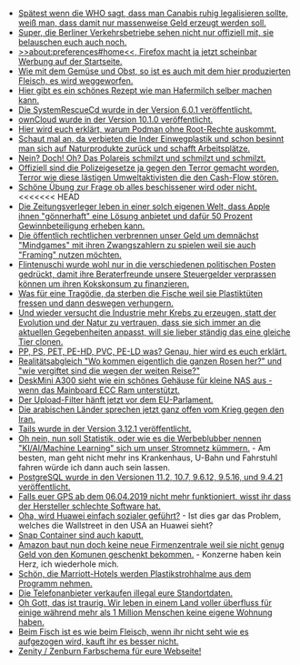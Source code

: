 * [Spätest wenn die WHO sagt, dass man Canabis ruhig legalisieren sollte, weiß man, dass damit nur massenweise Geld erzeugt werden soll.](https://blog.fefe.de/?ts=a29ed935)
* [Super, die Berliner Verkehrsbetriebe sehen nicht nur offiziell mit, sie belauschen euch auch noch.](https://blog.fefe.de/?ts=a29ed949)
* [>>about:preferences#home<<, Firefox macht ja jetzt scheinbar Werbung auf der Startseite.](https://blog.fefe.de/?ts=a29ed846)
* [Wie mit dem Gemüse und Obst, so ist es auch mit dem hier produzierten Fleisch, es wird weggeworfen.](https://netzfrauen.org/2019/02/10/fleisch-4/)
* [Hier gibt es ein schönes Rezept wie man Hafermilch selber machen kann.](https://www.smarticular.net/hafermilch-aus-haferflocken-selber-machen-rezept/)
* [Die SystemRescueCd wurde in der Version 6.0.1 veröffentlicht.](https://www.planet3dnow.de/cms/44420-systemrescuecd-6-0-1/)
* [ownCloud wurde in der Version 10.1.0 veröffentlicht.](https://www.pro-linux.de/news/1/26757/owncloud-server-1010-integriert-microsoft-office-online.html)
* [Hier wird euch erklärt, warum Podman ohne Root-Rechte auskommt.](https://opensource.com/article/19/2/how-does-rootless-podman-work)
* [Schaut mal an, da verbieten die Inder Einwegplastik und schon besinnt man sich auf Naturprodukte zurück und schafft Arbeitsplätze.](https://netzfrauen.org/2019/02/11/plastic-9/)
* [Nein? Doch! Oh? Das Polareis schmilzt und schmilzt und schmilzt.](https://netzfrauen.org/2019/02/12/klima/)
* [Offiziell sind die Polizeigesetze ja gegen den Terror gemacht worden, Terror wie diese lästigen Umweltaktivisten die den Cash-Flow stören.](https://blog.fefe.de/?ts=a29c0316)
* [Schöne Übung zur Frage ob alles beschissener wird oder nicht.](https://blog.fefe.de/?ts=a29c7ff0)
<<<<<<< HEAD
* [Die Zeitungsverleger leben in einer solch eigenen Welt, dass Apple ihnen "gönnerhaft" eine Lösung anbietet und dafür 50 Prozent Gewinnbeteiligung erheben kann.](https://blog.fefe.de/?ts=a29d5871)
* [Die öffentlich rechtlichen verbrennen unser Geld um demnächst "Mindgames" mit ihren Zwangszahlern zu spielen weil sie auch "Framing" nutzen möchten.](https://blog.fefe.de/?ts=a29da961)
* [Flintenuschi wurde wohl nur in die verschiedenen politischen Posten gedrückt, damit ihre Beraterfreunde unsere Steuergelder verprassen können um ihren Kokskonsum zu finanzieren.](https://www.neopresse.com/gesellschaft/die-liste-des-schreckens-wo-von-der-leyen-war-kam-die-dicke-beraterrechnung/)
* [Was für eine Tragödie, da sterben die Fische weil sie Plastiktüten fressen und dann deswegen verhungern.](https://netzfrauen.org/2019/02/12/plastic-10/)
* [Und wieder versucht die Industrie mehr Krebs zu erzeugen, statt der Evolution und der Natur zu vertrauen, dass sie sich immer an die aktuellen Gegebenheiten anpasst, will sie lieber ständig das eine gleiche Tier clonen.](https://netzfrauen.org/2019/02/12/gmo-5/)
* [PP, PS, PET, PE-HD, PVC, PE-LD was? Genau, hier wird es euch erklärt.](https://www.smarticular.net/plastik-erkennen-kunststoff-recycling-schaedlich-nummern-symbol/)
* [Realitätsabgleich "Wo kommen eigentlich die ganzen Rosen her?" und "wie vergiftet sind die wegen der weiten Reise?"](https://netzfrauen.org/2019/02/13/valentines-day/)
* [DeskMini A300 sieht wie ein schönes Gehäuse für kleine NAS aus - wenn das Mainboard ECC Ram unterstützt.](https://www.planet3dnow.de/cms/44508-asrocks-amd-mini-stx-plattform-deskmini-a300-ab-maerz-erhaeltlich/)
* [Der Upload-Filter hänft jetzt vor dem EU-Parlament.](https://blog.fefe.de/?ts=a29abb1d)
* [Die arabischen Länder sprechen jetzt ganz offen vom Krieg gegen den Iran.](https://blog.fefe.de/?ts=a29ababd)
* [Tails wurde in der Version 3.12.1 veröffentlicht.](https://www.pro-linux.de/news/1/26771/sicherheitsupdate-f%C3%BCr-tails.html)
* [Oh nein, nun soll Statistik, oder wie es die Werbeblubber nennen "KI/AI/Machine Learning" sich um unser Stromnetz kümmern.](http://www.sonnenseite.com/de/wissenschaft/kuenstliche-intelligenz-fuer-sichere-stromnetze.html) - Am besten, man geht nicht mehr ins Krankenhaus, U-Bahn und Fahrstuhl fahren würde ich dann auch sein lassen.
* [PostgreSQL wurde in den Versionen 11.2, 10.7, 9.6.12, 9.5.16, und 9.4.21 veröffentlicht.](https://lwn.net/Articles/779781/rss)
* [Falls euer GPS ab dem 06.04.2019 nicht mehr funktioniert, wisst ihr dass der Hersteller schlechte Software hat.](https://blog.fefe.de/?ts=a29bad42)
* [Oha, wird Huawei einfach sozialer geführt?](https://blog.fefe.de/?ts=a29ba6f5) - Ist dies gar das Problem, welches die Wallstreet in den USA an Huawei sieht?
* [Snap Container sind auch kaputt.](https://initblog.com/2019/dirty-sock/)
* [Amazon baut nun doch keine neue Firmenzentrale weil sie nicht genug Geld von den Komunen geschenkt bekommen.](https://blog.fefe.de/?ts=a29b6f8e) - Konzerne haben kein Herz, ich wiederhole mich.
* [Schön, die Marriott-Hotels werden Plastikstrohhalme aus dem Programm nehmen.](https://www.careelite.de/marriott-international-streicht-plastikstrohhalme-aus-hotels/)
* [Die Telefonanbieter verkaufen illegal eure Standortdaten.](https://blog.fefe.de/?ts=a29b474c)
* [Oh Gott, das ist traurig. Wir leben in einem Land voller überfluss für einige während mehr als 1 Million Menschen keine eigene Wohnung haben.](https://blog.fefe.de/?ts=a29bbee1)
* [Beim Fisch ist es wie beim Fleisch, wenn ihr nicht seht wie es aufgezogen wird, kauft ihr es besser nicht.](https://netzfrauen.org/2019/02/15/fish/)
* [Zenity / Zenburn Farbschema für eure Webseite!](https://opensource.com/article/19/2/make-websites-more-readable-shell-script)
